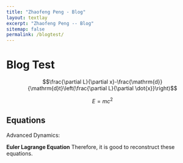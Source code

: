 ```yaml
---
title: "Zhaofeng Peng - Blog"
layout: textlay
excerpt: "Zhaofeng Peng -- Blog"
sitemap: false
permalink: /blogtest/
---
```


# Blog Test

$$\frac{\partial L}{\partial x}-\frac{\mathrm{d}}{\mathrm{d}t}\left(\frac{\partial L}{\partial \dot{x}}\right)$$

$$E = mc^2$$

## Equations

Advanced Dynamics:

**Euler Lagrange Equation** Therefore, it is good to reconstruct these equations.

<!--
# [随笔]电动力学的创世纪

 **Author:** [Austeritas]

 **Link:** [https://zhuanlan.zhihu.com/p/640365597]

**1:1** 起初，神创造天地 $\mathbb R^{4}$ 和最小作用量原理 $\delta S=0$ 。

**1:2** 真空是空虚混沌。渊面黑暗。神的灵运行在量子涨落中。

**1:3** 神说，要有矢量场，就有了矢量场 $A^\mu=(\phi,\vec{A})$ .

**1:4** 神说，要有规范对称性，于是就有了规范对称性 $U(1)$ : $A^\mu \sim A^\mu+\partial^\mu\Lambda$ .

**1:5** 神说，要有规范不变量，于是就有了规范不变量 $F^{\mu \nu}=\partial^{\mu} A^{\nu}-\partial^{\nu} A^{\mu}$ .

**1:6** 神说，要有场源，于是就有了场源 $J^{\mu}=(\rho,\vec{J})$ .

**1:7** 神说，要有拉格朗日密度，于是就有了拉格朗日密度 ${\cal L}=-\frac{1}{16 \pi} F_{\mu \nu} F^{\mu \nu} +J^{\mu} A_{\mu}$ .

**1:8** 神说，要有作用量，于是就有了作用量 $S=\int{\cal L}d^4x$ .

**1:9** 神说，要有运动方程，于是就有了运动方程 $\delta S=0\Rightarrow{\small \left\{ \begin{aligned} &\nabla \cdot \vec E =\frac{\rho}{\varepsilon_{0}}\\ &\nabla \cdot \vec B =0 \\ &\nabla \times \vec E =-\frac{\partial \vec B }{\partial t} \\ &\nabla \times \vec B =\mu_{0}\left(\vec J +\varepsilon_{0} \frac{\partial \vec E }{\partial t}\right) \end{aligned}\right.}$ .

**1:10** 神看这些方程是好的，于是称为麦克斯韦方程组。

**1:11** 称 $\small \vec E=-\nabla\phi-\partial_t\vec{A}$ 为电场强度，称 $\small  \vec B=\nabla\times \vec{A}$ 为磁感应强度。

**1:12** 神说：“要有光！”于是就有了光。



---

## 注释版  

> **·** 本文不涉及电磁场的量子化，所有的构造都在经典理论的意义下实现，只在补充内容提到一点量子场论。   
> **·** 本文使用高斯单位制： $\small \varepsilon_{0}={1}/{4 \pi},\ \mu_{0}=4 \pi,\ c=\sqrt{\small \varepsilon_{0}\mu_{0}}=1$ .   
> **·** 本文使用 $\rm Einstein$ 求和记号： $x^\mu x_\mu=x_\mu x^\mu \equiv \sum_{\mu}x^\mu x_\mu$ ， $\small \mu=0,1,2,3$ .   
> **·** 其中 $x^\mu$ 是逆变张量， $x_\mu$ 是协变张量， $x_\mu=g_{\mu\nu}x^\nu$ .

  


**1:1 起初，神创**造天地 $\mathbb R^{4}$和**最小作用量原理** $\delta S=0$ 。


> 这里 $\mathbb R^{4}$ 携带闵氏度规 $ds^2=-dt^2+dx^2+dy^2+dz^2$ ，也可记作 ${\mathbb R}^{1,3}$ ；   
> 经典世界服从最小作用量原理 $\delta S=0$ ； 真实世界服从量子规律，初态到末态的概率由概率幅给出： $\small \left\langle x_{b}, t_{b} \mid x_{a}, t_{a}\right\rangle=\!\!\!\!\!\!\!\!\!\!\!\!\sum_{\text {all possible paths} \text{ from }a\text{ to }b} \!\!\!\!\!\!\!\!\!\!\!\!\!\!\!{\rm e}^{i S(x)}\\$

**1:2 真空是空虚混沌。渊面黑暗。神的灵运行在量子涨落中。**

**1:3 神说，要有矢量场，就有了矢量场** $A^\mu=(\phi,\vec{A})$ .


> $A^\mu=(A_0,A_1,A_2,A_3)=(\phi,\vec{A}),\ {\small \mu=0,1,2,3}$ ；   
> 指标在右上角说明 $A^\mu$ 是一个逆变矢量场(直到一个规范变换)。“逆变矢量”是我们通常见到的矢量的变化规律：坐标轴正着转相当于矢量场反着转。

**1:4 神说，要有规范对称性，于是就有了规范对称性** $U(1)$ 


> 电磁场的 $\rm U(1)$ 规范对称性：$A^{\mu} \rightarrow A^{\mu}+\partial^{\mu} \Lambda$ 描述同一个场。  
>  其中 $\Lambda(x)={ 任意的光滑函数}$ ， $\partial^\mu=(\partial^0,\partial^1,\partial^2,\partial^3)$ .

**1:5 神说，要有规范不变量，于是就有了规范不变量 $F^{\mu \nu}=\partial^{\mu} A^{\nu}-\partial^{\nu} A^{\mu}$ : $F^{\mu \nu} \rightarrow F^{\mu \nu}$ 在规范变换下保持不变。**


> 在规范变换 $A^{\mu} \rightarrow A^{\prime \mu}=A^{\mu}+\partial^{\mu} \Lambda$ 下， $F^{\mu \nu} \rightarrow F^{\prime \mu \nu}=F^{\mu \nu}$ ，因此是规范不变的。 $F^{\mu \nu} =\partial^{\mu} A^{\nu}-\partial^{\nu} A^{\mu}$ 是最简单的规范不变量；实际上你可能会问选择这一规范不变量是否有什么特殊性，这在某种意义上是最小耦合(minimal coupling)的要求；也就是说，当我们试图构造一个规范变换下的协变导数 $\partial^\mu\to D^\mu$ 的时候，我们希望 $D^\mu$ 采取最简单的形式，也就是 $D_{\mu}= i \partial_{\mu}+A_{\mu}$ .   
> 现在我们已知了一个规范不变的二阶张量 $F^{\mu \nu} $ （二阶张量可以理解为一个矩阵）， 问题是：如何构造理论的拉格朗日密度？   
> 拉格朗日密度 ${\cal L}$ 是一个标量，而且是规范不变的； 从张量 $F^{\mu \nu} $ 生成一个标量，最简单的方法是逆变张量和协变张量缩并 $F^{\mu \nu} F_{\mu \nu} $ ，也就是对应求和；  
> 其中 $F_{\mu \nu} =g_{\mu\alpha}g_{\nu\beta}F^{\alpha \beta}$ ，度规张量 $g_{\mu\nu}={\rm diag(+,-,-,-)}= {\small \left(\begin{array}{rrrr} 1 & 0 & 0 & 0 \\ 0 & -1 & 0 & 0 \\ 0 & 0 & -1 & 0 \\ 0 & 0 & 0 & -1 \end{array}\right)}$ .   
>   
> 自由电磁场（即不含源）的拉格朗日密度 ${\cal L}=-\frac{1}{16 \pi} F_{\mu \nu} F^{\mu \nu} \\$ 负号是约定俗成让 $\delta S=0$ 成为“最小作用量原理”，而不是最大作用量原理。  
> PS：你可能会注意到实际上 $F^{\mu\nu}F_{\mu\nu}=-2\left(E^2-{B^2}\right)$（Heaviside 单位制），因而是对称的；那么为什么电磁张量 $F^{\mu\nu}$ 不能以反对称的方式缩并，即 $\epsilon_{ijkl} F^{ij} F^{kl}=-8(\vec{B} \cdot \vec{E})$ ，从而让反对称项进入到拉格朗日密度 $\cal L$ 当中？  
> 这一点在Landau《场论》中得到了详细解释，具体原因有三个：① ·实验告诉我们自由电磁波的电场和磁场是垂直的，即 $\vec B \cdot \vec E=0$ ；② $\vec B \cdot \vec E$ 项是赝标量，即在时间反演下符号翻转，但是拉格朗日密度必须是真标量，即电磁学规律的时间反演对称性；③ $\epsilon_{ijkl} F^{ij} F^{kl}$ 实际上是一个全散度项因此积分之后成为常数 $C$ ，从而在对作用量变分 $\delta S$ 时可以忽略。

**1:6 神说要有场源，于是就有了场源** $J^{\mu}=(\rho,\vec{J})$ .


> 场源 $J^\mu$ 在洛伦兹变换下按照矢量表示变换，下面将指出可以通过狄拉克费米子构造 $J^\mu=\psi\gamma^\mu\psi$ 。

**1:7 神说，要有拉格朗日密度，于是就有了拉格朗日密度** ${\cal L}=-\frac{1}{16 \pi} F_{\mu \nu} F^{\mu \nu} +J^{\mu} A_{\mu}$ .


> 拉格朗日密度中场源和场的耦合都是采取 $qV$ 的形式（想想引力势 $-m\frac{GM}{r}{}$ 中的力荷 $m$ 和位势 $-\frac{GM}{r}$ ），因此场源 $J^{\mu} $ 会以 $J^{\mu} A_{\mu}$ 的形式出现在拉格朗日量当中；实际上这符合最小耦合(minimal coupling)的精神。  
> 因此，为了获得一个含源的拉格朗日密度，只需要加上一项 $J^{\mu} A_{\mu}$ ，即 ${\cal L}=-\frac{1}{16 \pi} F_{\mu \nu} F^{\mu \nu} +J^{\mu} A_{\mu}\\$ 这里有一个稍微微妙的一点：自由电磁场的作用量 ${\cal L}=-\frac{1}{16 \pi} F_{\mu \nu} F^{\mu \nu} $ 显然满足：  
> ① 整体 $U(1)$ 对称性 ${A^{\mu}}^{\prime}=A^{\mu}+a^{\mu}$   
> ② 定域$U(1)$ 对称性 ${A^{\mu}}^{\prime}=A^{\mu}+\partial^{\mu} a(x)$   
> 而含源的拉格朗日密度 ${\cal L}=-\frac{1}{16 \pi} F_{\mu \nu} F^{\mu \nu} +J^{\mu} A_{\mu}$ 中的 $J^{\mu} A_{\mu}$ 在定域规范不变性下显然是变化的： $J_{\mu} A^{\mu}\to J_{\mu} A^{\mu}+ \color{red}{\partial^{\mu} a(x)}\color{blue}{J_{\mu}}\\$ .那怎么办？场源 $J^{\mu} $ 不应当在规范变换下变化（规范变换没有物理效应），因此为了保持定域的$U(1)$ 对称性，拉氏量必须添加一项 $\phi$ ，它在关于 $a(x)$ 的规范变换下按照 $\phi- \color{red}{\partial^{\mu} a(x)}\color{blue}{J_{\mu}}$ 的方式变换。   
> 现在我们知道了两点： 1、这个 $\phi$ 和场源 $ J^μ $ 有某些关系； 2、我们需要找出这个额外的场 $\phi$ 并把它的运动学项加入电磁场的拉格朗日量当中从而保持理论的定域规范不变性。  
>  而我们恰好知道，狄拉克方程 $\left(i \gamma_{\mu} \partial^{\mu}-m\right) \Psi=0$ 描述的自旋 $1/2$ 自由粒子的拉氏量 ${\cal L} _{\text {Dirac }}=-m \bar{\Psi} \Psi+i \bar{\Psi} \gamma^{\mu} \partial_{\mu} \Psi\\$在规范变换 $\Psi\to \mathrm{e}^{ia(x)}\Psi$ 下有：$-m \bar{\Psi} \Psi\to-m \bar{\Psi} \Psi$ ，以及 $i \bar{\Psi} \gamma^{\mu} \partial_{\mu} \Psi\to i \bar{\Psi} \gamma^{\mu} \partial_{\mu} \Psi-\color{red}{\left(\partial^{\mu} a(x)\right) }\color{blue}{\bar{\Psi} \gamma_{\mu} \Psi}\\$ 这恰好是我们需要的变换， 这非常好！  
> 也就是说，假如我们的场源恰好是 $J_\mu=\bar{\Psi} \gamma_{\mu} \Psi$ ，那么我们只需要把刚才的电磁场的拉氏量和自由狄拉克场的拉氏量加起来： ${\cal L} _{\text {Total}}={\cal L} _{\text {Dirac}}+{\cal L} _{\text {EM}}=-m \bar{\Psi} \Psi+i \bar{\Psi} \gamma^{\mu} \partial_{\mu} \Psi-\frac{1}{16 \pi} F_{\mu \nu} F^{\mu \nu} +\bar{\Psi} \gamma_{\mu} \Psi A^{\mu}\\$（严格来说还应该有一个耦合强度参数 $g$ ，使得耦合项形为 $g\bar{\Psi} \gamma_{\mu} \Psi A^{\mu}$ ，这里就为了简洁而归一化了。）   
> 可以看到，电磁场和狄拉克场是通过 $\bar{\Psi} \gamma_{\mu} \Psi A^{\mu}$ 的方式耦合起来的，其中 $\bar{\Psi} \gamma_{\mu} \Psi$ 充当了电磁场的场源；这一耦合方式保持了整体的拉氏量的 $\rm U(1)$ 规范不变性，因此被称为规范耦合(gauge coupling)。   
> 那么我们的场源是否确实是 $\bar{\Psi} \gamma_{\mu} \Psi$ 的形式呢？确实是的。（笑）  
> 说实话，我们是先有一个自旋 $1/2$ 的狄拉克场然后才有的一个具有 $U(1)$ 对称性的经典电磁场。 这一点可以从标准模型 $\rm SU(3)\times SU(2)\times U(1)$ 推出来，这里就先不展开了。  
>   
> 顺便一提，可以看到在偏微分算子 $\partial^\mu$ 作用下，在规范变换 $\Psi\to \mathrm{e}^{ia(x)}\Psi$ 前后每一项的形式是明显变换的，只是总体恰好抵消了而已；为了消除这种变化，使得在规范变换前后的每一项是显明不变的，我们会引入协变导数： $\partial_{\mu} \rightarrow D_{\mu}= i \partial_{\mu}+A_{\mu}\\$ 在这一替换下，原拉氏量写为 ${\cal L} _{\text {Total}}=-m \bar{\Psi} \Psi+i \bar{\Psi} \gamma^{\mu} D_{\mu} \Psi-\frac{1}{16 \pi} F_{\mu \nu} F^{\mu \nu} \\$ 现在每一项在规范前后都是不变的辽. : -)   
> 这里的从协变导数替换普通导数实际上遵循了最小替换的精神，即用协变导数替代普通导数，以及协变导数取最简单的形式。  
> 如果我们进一步考察“偏导数算子”的物理含义，我们会注意到偏导数实际上就是在时空的各个方向上的“梯度”或者说“转移”；于是我们注意到，电磁场实际上起到的作用是“告诉狄拉克场在各个方向上如何平移”，也就是两点之间的物理量是如何联系在一起的。这也正是电磁场作为规范场(gauge field)的含义。  
> 更详细的阐述可以看这一回答：

[规范场论中的“规范”是什么意思？](https://www.zhihu.com/question/27503026/answer/2138046384)
> 在一般的情形中，我们实际上默认了在时空各处要采取相同的规范。但这并非被什么对称性要求的，而只是一个特例。 我们现在试图考虑一个通用（general）的理论，在这个理论中我们允许在时空各处采用不一样的规范。这不会给质量项带来问题，但动能项则不然。由于动能项涉及到物质场在不同时空位置处的比较，在没有统一规范的情况下，这一项甚至没有良好定义。**规范场（gauge field）**就是为解决这一问题引入的。 所谓的规范场，就是描述规范作为时空位置函数的分布。我们首先定义一个**平行移动子（parallel transporter）**，用来描述物质场如何从一点 $x$ 移动（transport）到另一点 $y$ 。换句话说，它告诉我们这两点的规范是如何联系在一起的。举个经典的例子，这移动子其实就对应着两套参考系之间的变换矩阵。

  


**1:8 神说，要有作用量，于是就有了作用量** $S=\int{\cal L}d^4x$ **.**


> 拉格朗日密度的系数 $-\frac{\rm 1}{16\pi}$ 有时会随单位制的不同而不同，在 $\text{Lorentz-Heaviside}$ 单位制中取 $-\frac{1}{4}$ ，在国际单位制中取 $-\frac{1}{4 \mu_{0}}$ .

**1:9 神说，要有演化方程，于是就有了演化方程** $\delta S=0\Rightarrow{\small \left\{ \begin{aligned} &\nabla \cdot \vec E =\frac{\rho}{\varepsilon_{0}}\\ &\nabla \cdot \vec B =0 \\ &\nabla \times \vec E =-\frac{\partial \vec B }{\partial t} \\ &\nabla \times \vec B =\mu_{0}\left(\vec J +\varepsilon_{0} \frac{\partial\vec E }{\partial t}\right) \end{aligned}\right.}$ **.**


> 真空的麦克斯韦方程： $\delta S=0\Rightarrow{\small \left\{ \begin{aligned} &\nabla \cdot \vec E =0 \\ &\nabla \cdot \vec B =0 \\ &\nabla \times \vec E =-\frac{\partial \vec B }{\partial t} \\ &\nabla \times \vec B =\mu_{0}\varepsilon_{0} \frac{\partial \vec E }{\partial t} \end{aligned}\right.}$ 值得一提的是，为了强调 $\small \varepsilon_{0},\ \mu_{0}$ 的位置，使用了国际单位制中的麦克斯韦方程的形式。

**1:10 神看方程是好的，于是称为麦克斯韦方程组。**


> 需要指出的是，麦克斯韦当年提出的麦克斯韦方程组在这四条外，既包括欧姆定律，也包括连续性方程（后者可以从麦克斯韦方程中推出）参见：

[麦克斯韦方程组最初的那20个方程是什么？](https://www.zhihu.com/question/432697495/answer/1606681681)**1:11 神称** $\small \vec E=-\nabla \phi-\partial_t \vec{A}$ **为电场强度，称** $\small  \vec B=\nabla\times \vec{A}$ **为磁感应强度。**


> 其实是历史约定。（人民群众是历史的创造者）   
> 比如 $\vec B$ 为什么不叫磁场强度？因为已经用来命名 $\vec H$ 了。

**1:12 神说：“要有光！”于是就有了光。**



---

-->